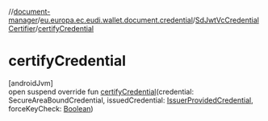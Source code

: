 //[document-manager](../../../index.md)/[eu.europa.ec.eudi.wallet.document.credential](../index.md)/[SdJwtVcCredentialCertifier](index.md)/[certifyCredential](certify-credential.md)

# certifyCredential

[androidJvm]\
open suspend override fun [certifyCredential](certify-credential.md)(credential: SecureAreaBoundCredential, issuedCredential: [IssuerProvidedCredential](../-issuer-provided-credential/index.md), forceKeyCheck: [Boolean](https://kotlinlang.org/api/latest/jvm/stdlib/kotlin-stdlib/kotlin/-boolean/index.html))
